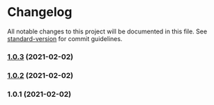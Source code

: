 # Changelog

All notable changes to this project will be documented in this file. See [standard-version](https://github.com/conventional-changelog/standard-version) for commit guidelines.

### [1.0.3](https://github.com/fabripalavecino/testRepo/compare/v1.0.2...v1.0.3) (2021-02-02)

### [1.0.2](///compare/v1.0.1...v1.0.2) (2021-02-02)

### 1.0.1 (2021-02-02)
